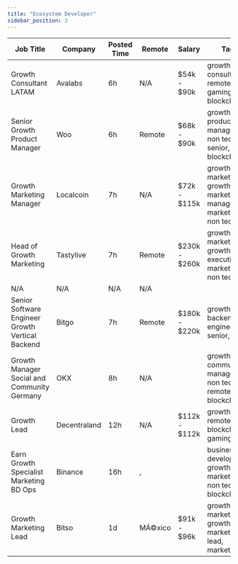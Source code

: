 ```yaml
---
title: "Ecosystem Developer"
sidebar_position: 3
---
```


| Job Title | Company | Posted Time | Remote | Salary | Tags | Apply Link |
|-----------|---------|-------------|--------|--------|------|------------|
| Growth Consultant LATAM | Avalabs | 6h | N/A | $54k - $90k | growth, consulting, remote, gaming, blockchain | [Apply](https://web3.career/growth-consultant-latam-avalabs/80818) |
| Senior Growth Product Manager | Woo | 6h | Remote | $68k - $90k | growth, product manager, non tech, senior, blockchain | [Apply](https://web3.career/senior-growth-product-manager-woo/95664) |
| Growth Marketing Manager | Localcoin | 7h | N/A | $72k - $115k | growth marketing, growth, marketing manager, marketing, non tech | [Apply](https://web3.career/growth-marketing-manager-localcoin/77971) |
| Head of Growth Marketing | Tastylive | 7h | Remote | $230k - $260k | growth marketing, growth, executive, marketing, non tech | [Apply](https://web3.career/head-of-growth-marketing-tastylive/108292) |
| N/A | N/A | N/A | N/A |  |  | [Apply](https://web3.career/metana) |
| Senior Software Engineer Growth Vertical Backend | Bitgo | 7h | Remote | $180k - $220k | growth, backend, engineer, senior, dev | [Apply](https://web3.career/senior-software-engineer-growth-vertical-backend-bitgo/119481) |
| Growth Manager Social and Community Germany | OKX | 8h | N/A |  | growth, community manager, non tech, remote, blockchain | [Apply](https://web3.career/growth-manager-social-and-community-germany-okx/127335) |
| Growth Lead | Decentraland | 12h | N/A | $112k - $112k | growth, lead, remote, blockchain, gaming | [Apply](https://web3.career/growth-lead-decentraland/127104) |
| Earn Growth Specialist Marketing BD Ops | Binance | 16h | , |  | business development, growth, marketing, non tech, blockchain | [Apply](https://web3.career/earn-growth-specialist-marketing-bd-ops-binance/126774) |
| Growth Marketing Lead | Bitso | 1d | MÃ©xico | $91k - $96k | growth marketing, growth, lead, marketing lead, marketing | [Apply](https://web3.career/growth-marketing-lead-bitso/126180) |

